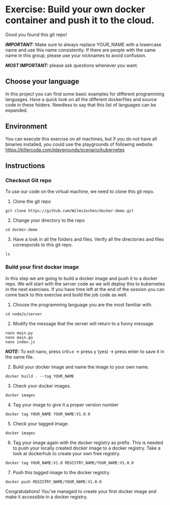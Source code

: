 # Exercise: Build your own docker container and push it to the cloud.

Good you found this git repo!

**_IMPORTANT:_** Make sure to always replace YOUR_NAME with a lowercase name and use this name consistently. 
If there are people with the same name in this group, please use your nicknames to avoid confusion.

**_MOST IMPORTANT:_** please ask questions whenever you want.
 
## Choose your language

In this project you can find some basic examples for different programming languages. Have a quick look on all the different dockerfiles and source code in these folders.
Needless to say that this list of languages can be expanded. 

## Environment
You can execute this exercise on all machines, but if you do not have all binaries installed, you could use the playgrounds of following website.
https://killercoda.com/playgrounds/scenario/kubernetes

## Instructions
### Checkout Git repo
To use our code on the virtual machine, we need to clone this git repo.

1) Clone the git repo
 ```
 git clone https://github.com/WilmsJochen/docker-demo.git
 ```
2) Change your directory to the repo
 ```
 cd docker-demo
 ```
3) Have a look in all the folders and files.
 Verify all the directories and files corresponds to this git repo.
  ```
 ls
  ```

### Build your first docker image
In this step we are going to build a docker image and push it to a docker repo. We will start with the server code as we will deploy this to kubernetes in the next exercises. If you have time left at the end of the session you can come back to this exercise and build the job code as well.

1) Choose the programming language you are the most familiar with.
 ```
 cd nodeJs/server
 ```

2) Modify the message that the server will return to a funny message.
 ```
 nano main.py
 nano main.go 
 nano index.js
 ```
**_NOTE:_**  To exit nano, press crtl+x -> press y (yes) -> press enter to save it in the same file.

2) Build your docker image and name the image to your own name.
 ```
 docker build . --tag YOUR_NAME
 ```

3) Check your docker images.
 ```
 docker images
 ```

4) Tag your image to give it a proper version number
 ```
 docker tag YOUR_NAME YOUR_NAME:V1.0.0
 ```

5) Check your tagged image.
 ```
 docker images
 ```
6) Tag your image again with the docker registry as prefix. 
This is needed to push your locally created docker image to a docker registry. Take a look at dockerhub to create your own free registry.
 ```
 docker tag YOUR_NAME:V1.0 REGISTRY_NAME/YOUR_NAME:V1.0.0
 ```

7) Push this tagged image to the docker registry.
 ```
 docker push REGISTRY_NAME/YOUR_NAME:V1.0.0
 ```

Congratulations! You've managed to create your first docker image and make it accessible in a docker registry. 

